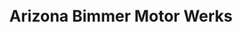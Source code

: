 ---
title: "Arizona Bimmer Motor Werks"
url: /scottsdale/arizona-bimmer-motor-werks/
shop: Autowerkstatt
---